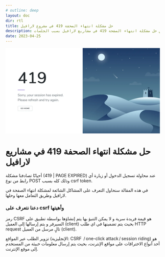 ```yaml
---
# outline: deep
layout: doc
dir: rtl
title: حل مشكلة انتهاء الصحفة 419 في مشروع لارافيل
description: طريق حل مشكلة انتهاء الصفحة 419 في مشاريع لارافيل بسبب الجلسات
date: 2023-04-25
---
```


![An image](/articles/2023-04-25/419-page-expired.png)

# حل مشكلة انتهاء الصحفة 419 في مشاريع لارافيل

أحيانًا تصادفنا مشكلة (419 | PAGE EXPIRED) عند محاولة تسجيل الدخول أو زيارة أي رابط من نوع POST وذلك كله بسبب csrf token.

في هذه المقالة سنحاول التعرف على المشاكل الشائعة لمشكلة انتهاء الصفحة في لارافيل وطريق التعامل معها وحلها.

### دعنا نتعرف على csrf وأهيتها

رمز CSRF هو قيمة فريدة سرية و لا يمكن التنبؤ بها يتم إنشاؤها بواسطة تطبيق على السيرفر و يتم إرسالها إلى العميل (client) بحيث يتم تضمينها في اي طلب HTTP request تالٍ مرسل من العميل (client).

تزوير الطلب عبر المواقع (الإنجليزية: CSRF  / one-click attack / session riding) هو أحد أنواع الاختراقات على مواقع الإنترنت، بحيث يتم إرسال معلومات خبيثة من المستخدم إلى موقع الإنترنت.
